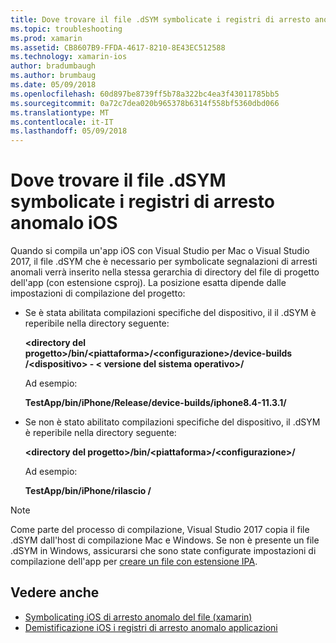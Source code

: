 ```yaml
---
title: Dove trovare il file .dSYM symbolicate i registri di arresto anomalo iOS
ms.topic: troubleshooting
ms.prod: xamarin
ms.assetid: CB8607B9-FFDA-4617-8210-8E43EC512588
ms.technology: xamarin-ios
author: bradumbaugh
ms.author: brumbaug
ms.date: 05/09/2018
ms.openlocfilehash: 60d897be8739ff5b78a322bc4ea3f43011785bb5
ms.sourcegitcommit: 0a72c7dea020b965378b6314f558bf5360dbd066
ms.translationtype: MT
ms.contentlocale: it-IT
ms.lasthandoff: 05/09/2018
---
```

# <a name="where-can-i-find-the-dsym-file-to-symbolicate-ios-crash-logs"></a>Dove trovare il file .dSYM symbolicate i registri di arresto anomalo iOS

Quando si compila un'app iOS con Visual Studio per Mac o Visual Studio 2017, il file .dSYM che è necessario per symbolicate segnalazioni di arresti anomali verrà inserito nella stessa gerarchia di directory del file di progetto dell'app (con estensione csproj). La posizione esatta dipende dalle impostazioni di compilazione del progetto:

- Se è stata abilitata compilazioni specifiche del dispositivo, il il .dSYM è reperibile nella directory seguente:

    **&lt;directory del progetto&gt;/bin/&lt;piattaforma&gt;/&lt;configurazione&gt;/device-builds /&lt;dispositivo&gt; - &lt; versione del sistema operativo&gt;/**

    Ad esempio:
  
    **TestApp/bin/iPhone/Release/device-builds/iphone8.4-11.3.1/**

- Se non è stato abilitato compilazioni specifiche del dispositivo, il .dSYM è reperibile nella directory seguente:

    **&lt;directory del progetto&gt;/bin/&lt;piattaforma&gt;/&lt;configurazione&gt;/**

    Ad esempio:

    **TestApp/bin/iPhone/rilascio /**

> [!NOTE]
> Come parte del processo di compilazione, Visual Studio 2017 copia il file .dSYM dall'host di compilazione Mac e Windows. Se non è presente un file .dSYM in Windows, assicurarsi che sono state configurate impostazioni di compilazione dell'app per [creare un file con estensione IPA](~/ios/deploy-test/app-distribution/ipa-support.md).

## <a name="see-also"></a>Vedere anche

- [Symbolicating iOS di arresto anomalo del file (xamarin)](http://jmillerdev.net/symbolicating-ios-crash-files-xamarin-ios/)
- [Demistificazione iOS i registri di arresto anomalo applicazioni](https://www.raywenderlich.com/23704/demystifying-ios-application-crash-logs)

